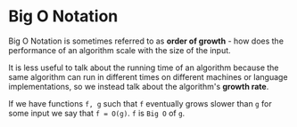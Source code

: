 # Big O Notation

Big O Notation is sometimes referred to as **order of growth** - how does the
performance of an algorithm scale with the size of the input.

It is less useful to talk about the running time of an algorithm because the
same algorithm can run in different times on different machines or language
implementations, so we instead talk about the algorithm's **growth rate**.

If we have functions `f, g` such that `f` eventually grows slower than `g` for
some input we say that `f = O(g)`. `f` is `Big O` of `g`.
